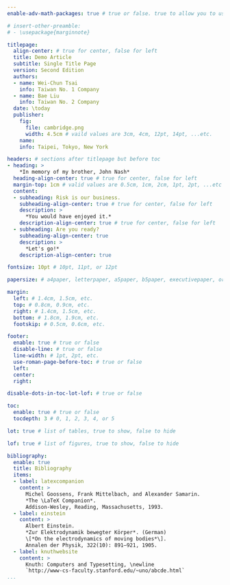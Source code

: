 ```yaml
---
enable-adv-math-packages: true # true or false. true to allow you to use align, theorem, and proof environment of latex.

# insert-other-preamble:
# - \usepackage{marginnote}

titlepage:
  align-center: # true for center, false for left
  title: Demo Article
  subtitle: Single Title Page
  version: Second Edition
  authors:
  - name: Wei-Chun Tsai
    info: Taiwan No. 1 Company
  - name: Bae Liu
    info: Taiwan No. 2 Company
  date: \today
  publisher:
    fig:
      file: cambridge.png
      width: 4.5cm # vaild values are 3cm, 4cm, 12pt, 14pt, ...etc.
    name:
    info: Taipei, Tokyo, New York

headers: # sections after titlepage but before toc
- heading: >
    *In memory of my brother, John Nash*
  heading-align-center: true # true for center, false for left
  margin-top: 1cm # valid values are 0.5cm, 1cm, 2cm, 1pt, 2pt, ...etc
  content:
  - subheading: Risk is our business.
    subheading-align-center: true # true for center, false for left
    description: >
      *You would have enjoyed it.*
    description-align-center: true # true for center, false for left
  - subheading: Are you ready?
    subheading-align-center: true
    description: >
      *Let's go!*
    description-align-center: true

fontsize: 10pt # 10pt, 11pt, or 12pt 

papersize: # a4paper, letterpaper, a5paper, b5paper, executivepaper, or legalpaper.

margin:
  left: # 1.4cm, 1.5cm, etc.
  top: # 0.8cm, 0.9cm, etc.
  right: # 1.4cm, 1.5cm, etc.
  bottom: # 1.8cm, 1.9cm, etc.
  footskip: # 0.5cm, 0.6cm, etc.

footer:
  enable: true # true or false
  disable-line: # true or false
  line-width: # 1pt, 2pt, etc.
  use-roman-page-before-toc: # true or false
  left:
  center:
  right:

disable-dots-in-toc-lot-lof: # true or false

toc:
  enable: true # true or false
  tocdepth: 3 # 0, 1, 2, 3, 4, or 5

lot: true # list of tables, true to show, false to hide

lof: true # list of figures, true to show, false to hide

bibliography:
  enable: true
  title: Bibliography
  items:
  - label: latexcompanion
    content: >
      Michel Goossens, Frank Mittelbach, and Alexander Samarin.
      *The \LaTeX Companion*.
      Addison-Wesley, Reading, Massachusetts, 1993.
  - label: einstein
    content: >
      Albert Einstein.
      *Zur Elektrodynamik bewegter Körper*. (German)
      \[*On the electrodynamics of moving bodies*\].
      Annalen der Physik, 322(10): 891–921, 1905.
  - label: knuthwebsite
    content: >
      Knuth: Computers and Typesetting, \newline
      `http://www-cs-faculty.stanford.edu/~uno/abcde.html`
...
```

